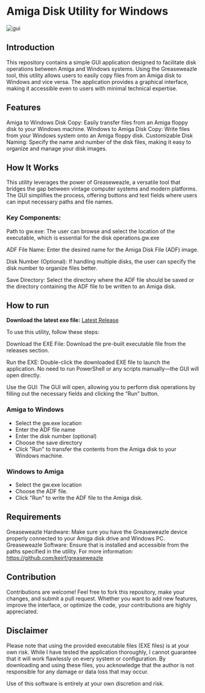 # Amiga Disk Utility for Windows
![gui](https://github.com/user-attachments/assets/23613df3-8e8c-4de1-b161-5e6905938900)

## Introduction
This repository contains a simple GUI application designed to facilitate disk operations between Amiga and Windows systems. Using the Greaseweazle tool, this utility allows users to easily copy files from an Amiga disk to Windows and vice versa. The application provides a graphical interface, making it accessible even to users with minimal technical expertise.

## Features
Amiga to Windows Disk Copy: Easily transfer files from an Amiga floppy disk to your Windows machine.
Windows to Amiga Disk Copy: Write files from your Windows system onto an Amiga floppy disk.
Customizable Disk Naming: Specify the name and number of the disk files, making it easy to organize and manage your disk images.

## How It Works
This utility leverages the power of Greaseweazle, a versatile tool that bridges the gap between vintage computer systems and modern platforms. The GUI simplifies the process, offering buttons and text fields where users can input necessary paths and file names.

### Key Components:
Path to gw.exe:
The user can browse and select the location of the  executable, which is essential for the disk operations.gw.exe

ADF File Name:
Enter the desired name for the Amiga Disk File (ADF) image.

Disk Number (Optional):
If handling multiple disks, the user can specify the disk number to organize files better.

Save Directory:
Select the directory where the ADF file should be saved or the directory containing the ADF file to be written to an Amiga disk.

## How to run
**Download the latest exe file:**
[Latest Release](https://github.com/Morgoth01/Amiga-Disk-Utility-for-Windows/releases/tag/v1.1)

To use this utility, follow these steps:

Download the EXE File:
Download the pre-built executable file from the releases section.

Run the EXE:
Double-click the downloaded EXE file to launch the application.
No need to run PowerShell or any scripts manually—the GUI will open directly.

Use the GUI:
The GUI will open, allowing you to perform disk operations by filling out the necessary fields and clicking the “Run” button.

### Amiga to Windows
+ Select the gw.exe location
+ Enter the ADF file name
+ Enter the disk number (optional)
+ Choose the save directory
+ Click "Run" to transfer the contents from the Amiga disk to your Windows machine.

### Windows to Amiga
+ Select the gw.exe location
+ Choose the ADF file.
+ Click "Run" to write the ADF file to the Amiga disk.

## Requirements
Greaseweazle Hardware: Make sure you have the Greaseweazle device properly connected to your Amiga disk drive and Windows PC.
Greaseweazle Software: Ensure that is installed and accessible from the paths specified in the utility.
For more information: https://github.com/keirf/greaseweazle

## Contribution
Contributions are welcome! Feel free to fork this repository, make your changes, and submit a pull request. Whether you want to add new features, improve the interface, or optimize the code, your contributions are highly appreciated.

## Disclaimer
Please note that using the provided executable files (EXE files) is at your own risk. While I have tested the application thoroughly, I cannot guarantee that it will work flawlessly on every system or configuration. By downloading and using these files, you acknowledge that the author is not responsible for any damage or data loss that may occur.

Use of this software is entirely at your own discretion and risk.
